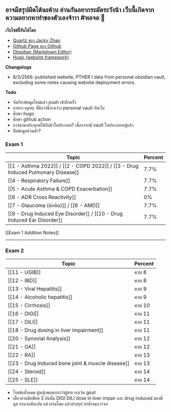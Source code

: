 
## อาจมีสรุปผิดได้นะค้าบ อ่านกันอยากระมัดระวังน้า เว็บนี้เกิดจากความอยากหาทำของตัวเองจ้าาา #พอจอ 💖

**เว็บไซต์นี้รันได้โดย**
- [Quartz ของ Jacky Zhao](https://github.com/akumaharit/quartz)
- [Github Page ของ Github](https://pages.github.com/)
- [Obsidian (Markdown Editor)](https://obsidian.md/)
- [Hugo (website framework)](https://gohugo.io/)

**Changelogs**
- 8/3/2566: published website, PTHER I data from personal obsidian vault, excluding some notes causing website deployment errors.

**Todo**
- จัดเรียงข้อมูลใหม่แล้ว push เข้าอีกครั้ง
- หาทาง sync ที่ดีกว่านี้ระหว่าง personal vault กับเว็บ
- ศึกษา hugo
- ศึกษา github action
- อาจนำมาประยุกต์ใช้กับติวใบประกอบ? เนื่องจากมี vault ใบประกอบอยู่แล้ว
- ปิดข้อมูลส่วนตัว?

### Exam 1

| Topic                                                                            | Percent |
| -------------------------------------------------------------------------------- | ------- |
| [[1 - Asthma 2022]] / [[2 - COPD 2022]] / [[3 - Drug Induced Pulmonary Disease]]             | 7.7%    | 
| [[4 - Respiratory Failure]]                                                          | 7.7%    |
| [[5 - Acute Asthma & COPD Exacerbation]]                                             | 7.7%    |
| [[6 - ADR Cross Reactivity]]                                                         | 0%      |
| [[7 - Glaucoma (ต้อหิน)]] / [[8 - AMD]]                                                           | 7.7%    |
| [[9 - Drug Induced Eye Disorder]] / [[10 - Drug Induced Ear Disorder]]                                               | 7.7%    |

[[Exam 1 Addition Notes]]


---

### Exam 2

| Topic                                    | Percent |
| ---------------------------------------- | ------- |
| [[11 - UGIB]]                            | คาบ 8   |
| [[12 - IBD]]                             | คาบ 8   |
| [[13 - Viral Hepatitis]]                 | คาบ 9   |
| [[14 - Alcoholic hepatitis]]             | คาบ 9   |
| [[15 - Cirrhosis]]                       | คาบ 10  |
| [[16 - DIGI]]                            | คาบ 11  |
| [[17 - DILI]]                            | คาบ 11  |
| [[18 - Drug dosing in liver impairment]] | คาบ 11  |
| [[20 - Synovial Analysis]]               | คาบ 12  |
| [[21 - OA]]                              | คาบ 12  |
| [[22 - RA]]                              | คาบ 13  |
| [[23 - Drug Induced bone joint & muscle disease]]                                         |  คาบ 13       |
| [[24 - Steroid]]                         | คาบ 14  |
| [[25 - SLE]]                             | คาบ 14  |

- โรคข้อทั้งหมด ผู้หญิงพบมากกว่าผู้ชาย ยกเว้น gout
- เดี๋ยวอ่านชีทพี่ยศ 3 อันนั้น DIGI DILI dose in liver impair และ drug induced ของพี่นุส อ่านจบทีละอัน แล้วอ่านโพย แล้วทำสรุป ทำซ้ำจนกว่าจบ